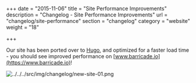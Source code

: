 +++
date = "2015-11-06"
title = "Site Performance Improvements"
description = "Changelog - Site Performance Improvements"
url = "changelog/site-performance"
section = "changelog"
category = "website"
weight = "18"

+++

Our site has been ported over to [Hugo](https://gohugo.io), and optimized for a faster load time - you should see improved performance on [www.barricade.io](https://www.barricade.io)!

![../../../src/img/changelog/new-site-01.png](../../../src/img/changelog/new-site-01.png)
